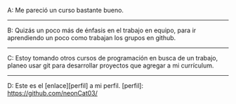 A: Me pareció un curso bastante bueno.
***
B: Quizás un poco más de énfasis en el trabajo en equipo, para ir aprendiendo un poco como trabajan los grupos en github.
***
C: Estoy tomando otros cursos de programación en busca de un trabajo, planeo usar git para desarrollar proyectos que agregar a mi currículum.
***
D: Este es el [enlace][perfil] a mi perfil.
[perfil]: https://github.com/neonCat03/